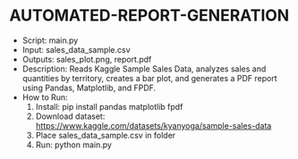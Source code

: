 # AUTOMATED-REPORT-GENERATION
- Script: main.py
- Input: sales_data_sample.csv
- Outputs: sales_plot.png, report.pdf
- Description: Reads Kaggle Sample Sales Data, analyzes sales and quantities by territory, creates a bar plot, and generates a PDF report using Pandas, Matplotlib, and FPDF.
- How to Run:
  1. Install: pip install pandas matplotlib fpdf
  2. Download dataset: https://www.kaggle.com/datasets/kyanyoga/sample-sales-data
  3. Place sales_data_sample.csv in folder
  4. Run: python main.py
